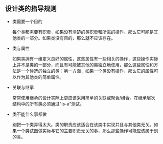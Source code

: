 ## 设计类的指导规则 ##

* 类需要一个目的

	每个类都需要有职责，如果没有清楚的类职责和所需的操作，那么它可能是其他类的一部分。如果类没有目的，那么就不应该存在。

* 类与属性

	如果类拥有一组定义良好的属性，这些属性有一些相关的操作，这些操作实际上并不是类的一部分，而且有可能被其他的类独立地使用，那么这些属性和方法是一个候选的独立的类；另一方面，如果一个类没有操作，那么它的属性可以作为其他类的简单属性。

* 关联与继承

	常常使用继承的设计实际上更应该采用简单的关联或聚合/组合。在继承层次结构中的所有类必须通过"is-a"测试。

* 类不能什么事都做

	别把一个类弄得太大。类的职责应该适合在该类中实现并且与其他类无关。如果一个类试图做实际与它的主要职责无关的事，那么那些操作可能应该属于别的类。
